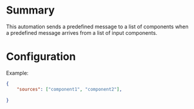 # Summary
This automation sends a predefined message to a list of components when a predefined message arrives from a list of input components.

# Configuration
Example:

```json
{
    "sources": ["component1", "component2"],
    
}
```